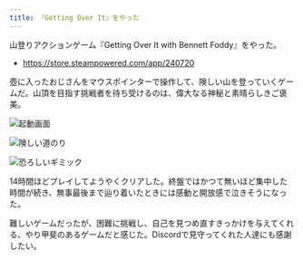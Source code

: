 ```yaml
---
title: 『Getting Over It』をやった
---
```


山登りアクションゲーム『Getting Over It with Bennett Foddy』をやった。

- <https://store.steampowered.com/app/240720>

壺に入ったおじさんをマウスポインターで操作して、険しい山を登っていくゲームだ。山頂を目指す挑戦者を待ち受けるのは、偉大なる神秘と素晴らしきご褒美。

![](https://i.imgur.com/MamLVEzh.jpg "起動画面")

![](https://i.imgur.com/ffmqonuh.jpg "険しい道のり")

![](https://i.imgur.com/tMotB8Ph.jpg "恐ろしいギミック")

14時間ほどプレイしてようやくクリアした。終盤ではかつて無いほど集中した時間が続き、無事最後まで辿り着いたときには感動と開放感で泣きそうになった。

難しいゲームだったが、困難に挑戦し、自己を見つめ直すきっかけを与えてくれる、やり甲斐のあるゲームだと感じた。Discordで見守ってくれた人達にも感謝したい。
